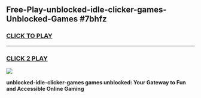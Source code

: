 
## Free-Play-unblocked-idle-clicker-games-Unblocked-Games #7bhfz
<h3>
<a href="https://news.freeplayer.one?title=unblocked-idle-clicker-games&ref=8M">CLICK TO PLAY</a></h3>
<hr>

<h3>
<a href="https://news.freeplayer.one?title=unblocked-idle-clicker-games&ref=8M">CLICK 2 PLAY</a>
  
</h3>

<a href="https://news.freeplayer.one?title=unblocked-idle-clicker-games&ref=8M"><img src="https://clearcache.store/games.png"></a>


**unblocked-idle-clicker-games games unblocked: Your Gateway to Fun and Accessible Online Gaming**
